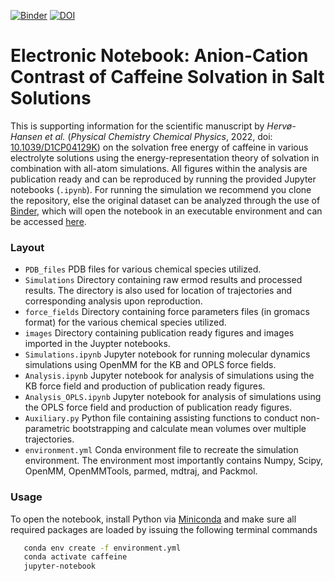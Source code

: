 [![Binder](https://mybinder.org/badge_logo.svg)](https://mybinder.org/v2/gh/SHervoe-Hansen/Caffeine_solubility/Japan?filepath=Caffeine_solubility.ipynb) [![DOI](https://zenodo.org/badge/211247344.svg)](https://zenodo.org/badge/latestdoi/211247344)

# Electronic Notebook: Anion-Cation Contrast of Caffeine Solvation in Salt Solutions

This is supporting information for the scientific manuscript by _Hervø-Hansen et al._ (_Physical Chemistry Chemical Physics_, 2022, doi: [10.1039/D1CP04129K](https://doi.org/10.1039/D1CP04129K)) on the solvation free energy of caffeine in various electrolyte solutions using the energy-representation theory of solvation in combination with all-atom simulations. All figures within the analysis are publication ready and can be reproduced by running the provided Jupyter notebooks (`.ipynb`). For running the simulation we recommend you clone the repository, else the original dataset can be analyzed through the use of [Binder](https://mybinder.org), which will open the notebook in an executable environment and can be accessed [here](https://mybinder.org/v2/gh/SHervoe-Hansen/Caffeine_solubility/Japan?).

### Layout
- `PDB_files` PDB files for various chemical species utilized.
- `Simulations` Directory containing raw ermod results and processed results. The directory is also used for location of trajectories and corresponding analysis upon reproduction.
- `force_fields` Directory containing force parameters files (in gromacs format) for the various chemical species utilized.
- `images` Directory containing publication ready figures and images imported in the Juypter notebooks.
- `Simulations.ipynb` Jupyter notebook for running molecular dynamics simulations using OpenMM for the KB and OPLS force fields.
- `Analysis.ipynb` Jupyter notebook for analysis of simulations using the KB force field and production of publication ready figures.
- `Analysis_OPLS.ipynb` Jupyter notebook for analysis of simulations using the OPLS force field and production of publication ready figures.
- `Auxiliary.py` Python file containing assisting functions to conduct non-parametric bootstrapping and calculate mean volumes over multiple trajectories.
- `environment.yml` Conda environment file to recreate the simulation environment. The environment most importantly contains Numpy, Scipy, OpenMM, OpenMMTools, parmed, mdtraj, and Packmol.

### Usage
To open the notebook, install Python via [Miniconda](https://conda.io/miniconda.html) and make sure all required packages are loaded by issuing the following terminal commands
```bash
   conda env create -f environment.yml
   conda activate caffeine
   jupyter-notebook
```

